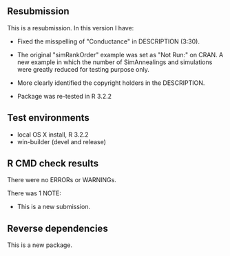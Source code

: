 ## Resubmission
This is a resubmission. In this version I have:

* Fixed the misspelling of "Conductance" in DESCRIPTION (3:30).

* The original "simRankOrder" example was set as "Not Run:" on CRAN. A new example in which the number of SimAnnealings and simulations were greatly reduced for testing purpose only.

* More clearly identified the copyright holders in the DESCRIPTION.
  
* Package was re-tested in R 3.2.2

## Test environments
* local OS X install, R 3.2.2
* win-builder (devel and release)

## R CMD check results
There were no ERRORs or WARNINGs. 

There was 1 NOTE:

* This is a new submission.


## Reverse dependencies
This is a new package.